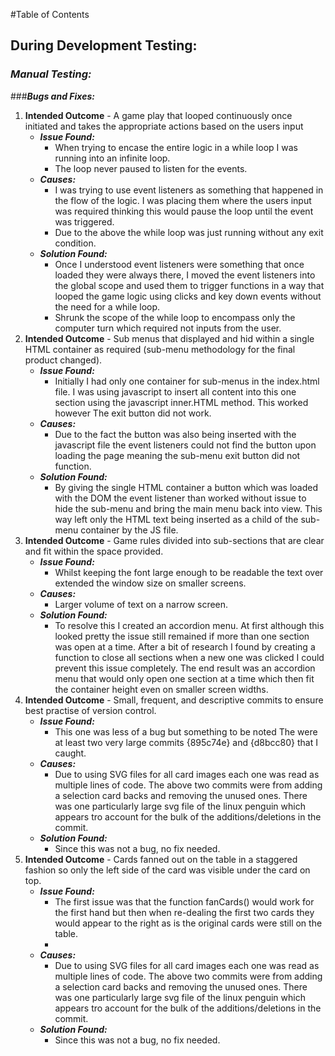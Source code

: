 #Table of Contents

## **During Development Testing:**

### ***Manual Testing:***

###***Bugs and Fixes:***

1. **Intended Outcome** - A game play that looped continuously once initiated and takes the appropriate actions based on the users input
    * ***Issue Found:***
        * When trying to encase the entire logic in a while loop I was running into an infinite loop.
        * The loop never paused to listen for the events.
    * ***Causes:***
        * I was trying to use event listeners as something that happened in the flow of the logic. I was placing them where the users input was required thinking this would pause the loop until the event was triggered.
        * Due to the above the while loop was just running without any exit condition.
    * ***Solution Found:***
        * Once I understood event listeners were something that once loaded they were always there, I moved the event listeners into the global scope and used them to trigger functions in a way that looped the game logic using clicks and key down events without the need for a while loop. 
        * Shrunk the scope of the while loop to encompass only the computer turn which required not inputs from the user.
1. **Intended Outcome** - Sub menus that displayed and hid within a single HTML container as required (sub-menu methodology for the final product changed).
    * ***Issue Found:***
        * Initially I had only one container for sub-menus in the index.html file. I was using javascript to insert all content into this one section using the javascript inner.HTML method. This worked however The exit button did not work.
    * ***Causes:***
        *  Due to the fact the button was also being inserted with the javascript file the event listeners could not find the button upon loading the page meaning the sub-menu exit button did not function.
    * ***Solution Found:***
        * By giving the single HTML container a button which was loaded with the DOM the event listener than worked without issue to hide the sub-menu and bring the main menu back into view. This way left only the HTML text being inserted as a child of the sub-menu container by the JS file. 
1. **Intended Outcome** - Game rules divided into sub-sections that are clear and fit within the space provided.          
    * ***Issue Found:***
        * Whilst keeping the font large enough to be readable the text over extended the window size on smaller screens.
    * ***Causes:***
        * Larger volume of text on a narrow screen. 
    * ***Solution Found:***
        * To resolve this I created an accordion menu. At first although this looked pretty the issue still remained if more than one section was open at a time. After a bit of research I found by creating a function to close all sections when a new one was clicked I could prevent this issue completely. The end result was an accordion menu that would only open one section at a time which then fit the container height even on smaller screen widths.
1. **Intended Outcome** - Small, frequent, and descriptive commits to ensure best practise of version control.         
    * ***Issue Found:***
        * This one was less of a bug but something to be noted The were at least two very large commits {895c74e} and {d8bcc80} that I caught.
    * ***Causes:***
        * Due to using SVG files for all card images each one was read as multiple lines of code. The above two commits were from adding a selection card backs and removing the unused ones. There was one particularly large svg file of the linux penguin which appears tro account for the bulk of the additions/deletions in the commit.
    * ***Solution Found:***
        * Since this was not a bug, no fix needed.
1. **Intended Outcome** - Cards fanned out on the table in a staggered fashion so only the left side of the card was visible under the card on top.        
    * ***Issue Found:***
        * The first issue was that the function fanCards() would work for the first hand but then when re-dealing the first two cards they would appear to the right as is the original cards were still on the table.
        * 
    * ***Causes:***
        * Due to using SVG files for all card images each one was read as multiple lines of code. The above two commits were from adding a selection card backs and removing the unused ones. There was one particularly large svg file of the linux penguin which appears tro account for the bulk of the additions/deletions in the commit.
    * ***Solution Found:***
        * Since this was not a bug, no fix needed.
